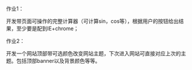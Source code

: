 作业1：

开发带页面可操作的完整计算器（可计算sin，cos等），根据用户的按钮给出结果，至少要是配到IE+chrome；

作业2：

开发一个网站顶部带可选颜色改变网站主题，下次进入网站可直接对应上次的主题。包括顶部banner以及背景颜色等等。

